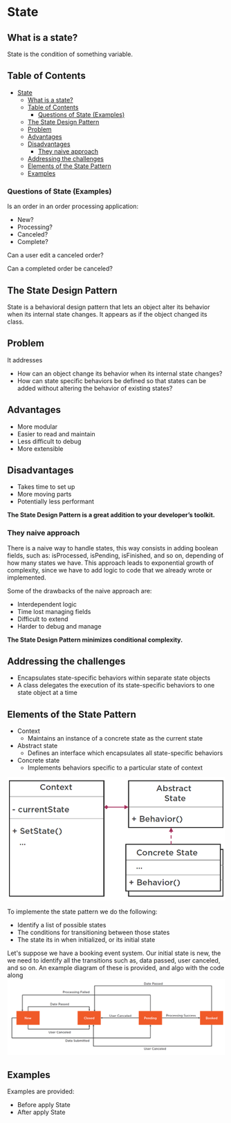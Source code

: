 # State

## What is a state?

State is the condition of something variable.


## Table of Contents
- [State](#state)
  - [What is a state?](#what-is-a-state)
  - [Table of Contents](#table-of-contents)
    - [Questions of State (Examples)](#questions-of-state-examples)
  - [The State Design Pattern](#the-state-design-pattern)
  - [Problem](#problem)
  - [Advantages](#advantages)
  - [Disadvantages](#disadvantages)
    - [They naive approach](#they-naive-approach)
  - [Addressing the challenges](#addressing-the-challenges)
  - [Elements of the State Pattern](#elements-of-the-state-pattern)
  - [Examples](#examples)


### Questions of State (Examples)

Is an order in an order processing application:
- New?
- Processing?
- Canceled?
- Complete?

Can a user edit a canceled order?

Can a completed order be canceled?

## The State Design Pattern

State is a behavioral design pattern that lets an object alter its behavior when its internal state changes. It appears as if the object changed its class.

## Problem

It addresses
- How can an object change its behavior when its internal state changes?
- How can state specific behaviors be defined so that states can be added without altering the behavior of existing states?


## Advantages

- More modular
- Easier to read and maintain
- Less difficult to debug
- More extensible

## Disadvantages

- Takes time to set up
- More moving parts
- Potentially less performant


**The State Design Pattern is a great addition to your developer’s toolkit.**
### They naive approach

There is a naive way to handle states, this way consists in adding boolean fields, such as: isProcessed, isPending, isFinished, and so on, depending of how many states we have.
This approach leads to exponential growth of complexity, since we have to add logic to code that we already wrote or implemented.
 
Some of the drawbacks of the naive approach are:

- Interdependent logic
- Time lost managing fields
- Difficult to extend
- Harder to debug and manage

**The State Design Pattern minimizes conditional complexity.**

## Addressing the challenges

- Encapsulates state-specific behaviors within separate state objects
- A class delegates the execution of its state-specific behaviors to one state object at a time


## Elements of the State Pattern

- Context
    - Maintains an instance of a concrete state as the current state
- Abstract state
    - Defines an interface which encapsulates all state-specific behaviors
- Concrete state
    - Implements behaviors specific to a particular state of context

![Uml Diagram](/Behavioral/State/assets/uml.png)

To implemente the state pattern we do the following:
- Identify a list of possible states
- The conditions for transitioning between those states
- The state its in when initialized, or its initial state


Let's suppose we have a booking event system. Our initial state is new, the we need to identify all the transitions such as, data passed, user canceled, and so on.
An example diagram of these is provided, and algo with the code along
![Uml Diagram](/Behavioral/State/assets/example.png)

## Examples

Examples are provided:

- Before apply State
- After apply State
